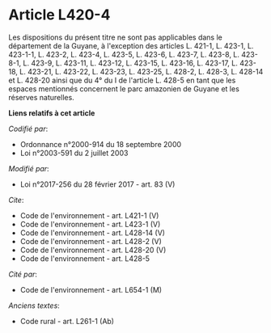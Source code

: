 # Article L420-4

Les dispositions du présent titre ne sont pas applicables dans le département de la Guyane, à l'exception des articles L.
421-1, L. 423-1, L. 423-1-1, L. 423-2, L. 423-4, L. 423-5, L. 423-6, L. 423-7, L. 423-8, L. 423-8-1, L. 423-9, L. 423-11, L.
423-12, L. 423-15, L. 423-16, L. 423-17, L. 423-18, L. 423-21, L. 423-22, L. 423-23, L. 423-25, L. 428-2, L. 428-3, L. 428-14
et L. 428-20 ainsi que du 4° du I de l'article L. 428-5 en tant que les espaces mentionnés concernent le parc amazonien de
Guyane et les réserves naturelles.

**Liens relatifs à cet article**

_Codifié par_:

  - Ordonnance n°2000-914 du 18 septembre 2000
  - Loi n°2003-591 du 2 juillet 2003

_Modifié par_:

  - Loi n°2017-256 du 28 février 2017 - art. 83 (V)

_Cite_:

  - Code de l'environnement - art. L421-1 (V)
  - Code de l'environnement - art. L423-1 (V)
  - Code de l'environnement - art. L428-14 (V)
  - Code de l'environnement - art. L428-2 (V)
  - Code de l'environnement - art. L428-20 (V)
  - Code de l'environnement - art. L428-5

_Cité par_:

  - Code de l'environnement - art. L654-1 (M)

_Anciens textes_:

  - Code rural - art. L261-1 (Ab)
